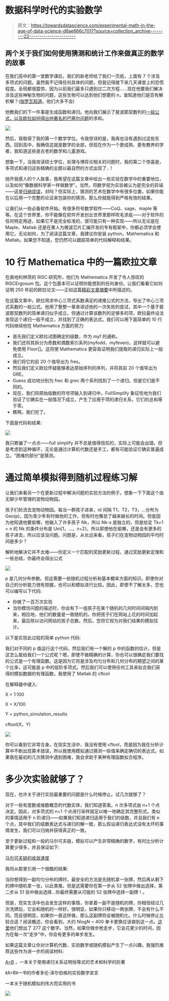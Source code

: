 # 数据科学时代的实验数学

> 原文：<https://towardsdatascience.com/experimental-math-in-the-age-of-data-science-d6ae666c7017?source=collection_archive---------22----------------------->

## 两个关于我们如何使用猜测和统计工作来做真正的数学的故事

在我们高中的第一堂数学课后，我们的新老师给了我们一页纸，上面有 7 个涉及多项式的问题。虽然我不记得任何具体的问题，但我记得接下来几天课堂上的恐慌程度。全班都很震惊，因为以前我们最多只遇到过二次方程……现在他要我们解决涉及这些神秘生物的问题，这些生物可以达到他们想要的 n，谁知道他们是否有解析解？([伽罗瓦知道](https://en.wikipedia.org/wiki/Galois_theory)。他们大多不会)

他教我们的下一件事是生成函数和递归。他向我们展示了斐波那契数列的[一般公式，以及欧拉如何得出他著名的](https://en.wikipedia.org/wiki/Fibonacci_number#Closed-form_expression)[巴塞尔问题](https://en.wikipedia.org/wiki/Basel_problem)的求和。

![](img/a84b825e86d1f59ba26e26993f91e1be.png)

然后，我取得了我的第一个数学学位。令我惊讶的是，我再也没有遇到过这些东西。回到高中，我确信这就是数学的全部，但现在作为一个更成熟、更有教养的学者，我知道这些是古老的数学和儿童游戏。

想象一下，当我攻读硕士学位，处理与博弈论相关的问题时，我的第二个惊喜是，多项式和递归这些精确的主题以最自然的方式出现了..！

抛开我感人的个人故事，我希望在这篇文章中给出一些实验在数学中的重要地位，以及如何“像数据科学家一样做数学”。当然，将数学视为实验被认为是完全的异端——这是[归纳谬误](https://en.wikipedia.org/wiki/Problem_of_induction)，对吗？但实际上，猜测的艺术在数学中有很多位置，如果你能在以后用一个完整的论证来包装你的猜测，那么你就能得到严格有效的结果。

让我们从一些必备软件开始。有很多符号数学软件——CoQ、sage、maple 等等。在这个世界里，你不能像在软件开发创业世界里那样吹毛求疵——对于软件的任何特定用途，如果它不是完全标准的，很可能只有一种实现——所以无论是在 Maple、Matlab 还是在某人为微波芯片汇编开发的专有框架中，你都必须学会使用它。无论如何，为了阅读这篇文章，我建议你安装 python，Mathematica 和 Matlab。如果您不知道，您仍然可以跟踪简单的代码解释和结果。

# 10 行 Mathematica 中的一篇欧拉文章

在奥地利林茨的 RISC 研究所，他们为 Mathematica 开发了令人惊叹的 RISCErgosum 包。这个包基本可以证明你能想到的任何身份。让我们看看它如何证明 250 年前的欧拉论文——正如这篇[精彩文章摘要](http://eulerarchive.maa.org/hedi/HEDI-2005-08.pdf)中所描述的。

在这篇文章中，欧拉用求中心三项式系数满足的递推公式的方法，导出了中心三项式系数的一般公式。他用了整整一章来讲述他的一次失败的尝试，其中一个基于斐波那契数列的简单递归似乎成立，但通过计算该数列的足够多的项，欧拉最终设法发现这个递归一般不成立，并找到了正确的表达式。我们可以用下面简单的 10 行代码继续他在 Mathematica 方面的努力:

*   首先我们定义欧拉试图确定的级数，作为 myf 的通称。
*   我们还将其拆分为奇数和偶数索引系列(myfodd，myfeven)，这样就可以避免使用 Floor[]。这将使 Mathematica 更容易证明我们提取的递归实际上一般成立。
*   我们将它的前 20 个值导出为 fres。
*   然后我们定义欧拉怀疑能够表达原始序列的序列，并将其前 20 个值导出为 GRE。
*   Guess 成功地分别为 frec 和 grec 两个系列找到了一个递归。但是它们是不同的。
*   现在，我们将原始级数的符号项输入到递归中，FullSimplify 象征性地为我们验证了它确实在一般情况下成立，产生了应用于项的递归关系，它们的总和等于零。
*   瞧啊。我们完了。

下面是代码和结果:

![](img/a1ecccd6f4de4c39b2e4328d58854ce6.png)

我只欺骗了一点点——full simplify 并不总是值得信任的，实际上可能会出错。但是考虑到这种循环，无论是通过计算机代数还是手工，都有可能验证它确实普遍成立。“困难的部分”是猜测。

# 通过简单模拟得到随机过程练习解

让我们来看另一个在更新过程中解决问题的实验方法的例子。想象一下下面这个由无聊少年管理的宠物动物园。

孩子们轮流去宠物动物园。每当一群孩子进来，id 间隔 T1，T2，T3，…分布为 Geo(p)，因为青少年有时做他的工作，但有时也懈怠了越来越长的时间。但是因为他知道他要偷懒，他输入了许多孩子 Nk，所以 Nk-s 是独立的，但是给定 Tk+1 = n 的 Nk 的条件分布是 Uni{1，…，n+2}。所以即使他在偷懒，还是会有更多的孩子进去，所以应该没问题。问题是，从长远来看，孩子们在宠物动物园的平均时间是多少？

解析地解决它并不太难——你定义一个匹配的奖励更新过程，通过奖励更新定理和一些总结，你最终会得出公式

![](img/27dd6bd2858b87529321c450423c3323.png)

p 是几何分布参数。但这需要一些随机过程分析和基本概率方面的知识。即使你对自己的分析能力很有把握，也可以和模拟进行比较。因此，即使不了解太多，您也可以编写以下代码:

*   你做了一百万次实验
*   当你模仿问题的描述时，你会有下一组孩子在某个随机的几何时间间隔内到来，相应地，他们的数量是一致随机的。你把孩子们在网站上花的时间加起来，最后除以访问网站的孩子总数。然后，您将它视为对我们结果的模拟估计。

以下是实现此过程的简单 python 代码:

我们对不同的 p 值运行这个代码，然后我们有一个解的 p 中的函数的估计。但是这怎么能给我们一个公式呢？嗯，即使不做精确的计算，你也可以很确定我们要找的公式是一个有理函数。这是因为它将是涉及均匀分布和几何分布的期望之间的某个比率，这可能是 p 中的低阶多项式。然后我们可以使用任何工具来拟合我们获得的模拟数据的有理函数，我使用了 Matlab 的 cftool

在解释器中键入:

X = 1:100

X = X/100

Y = python_simulation_results

cftool(X，Y)

![](img/f3b51c089141a0fdc477509d45300c67.png)

你可以看到它非常合身。在现实生活中，我没有使用 cftool，而是因为我在分析计算中不断出现算术错误，所以我使用模拟通过猜测一些值来确定确切的表达式。如果我在最初的几次猜测中遇到困难，我会求助于某种有理函数拟合程序。

# 多少次实验就够了？

现在，也许关于进行实验最重要的问题是什么时候停止。试几次就够了？

对于一些有度数或维数概念的代数实体，我们知道答案。n 次多项式由 n+1 个点决定。因此，对多项式的 n+1 个点进行采样就足以唯一地确定其完整形式。类似的事情适用于 n 阶递归——如果我们知道递归适用于我们的级数，并且我们有 n 个点，其中我们的级数表达式与递归的解一致，那么假设递归表达式没有太坏的事情发生，我们可以归纳并获得真正的一致。

至于更新过程和一般的马尔可夫链，模拟可以产生非常精确的数字，有时比分析计算要少得多，并且保证如下:

[马尔可夫链的收敛速度](https://galton.uchicago.edu/~lalley/Courses/313/ConvergenceRates.pdf)

我将从那里引用一个很酷的结果:

当你想得到一副均匀分布的牌时，最安全的方法是先随机拿一张牌，然后再从剩下的牌中随机拿一张，以此类推。但是这需要你在第一步从 52 张牌中做出选择，第二步从 51 张中做出选择…你最终需要从可能的 52 张牌中选择一副牌！。

但是，现实生活中也会发生这样的事情，你拿着一副不是随机的牌，你相信经过几次洗牌后，它会和随机的一样好。很明显，如果你只移动一两张牌，不会有什么不同。而且很明显，如果你一直这样做，那么这副牌将会被随机化。什么时候停止比较合适？阅读概述，你会看到，大约 NlogN ~ 400 单卡更换应该做到这一点。[这里](http://math.uchicago.edu/~may/REU2013/REUPapers/Liang.pdf)他们想出了 277 这个数字。当然，如果你做步枪走步，它会花更少的时间，因为在每一次“走步”中，你会有更多的单步发生。

如果这篇文章让你对计算机代数、实验数学或随机模拟产生了一点兴趣，我强烈推荐这些作为进一步的阅读材料:

[A=B](https://www.math.upenn.edu/~wilf/AeqB.html) ，一本关于使用递归关系证明恒等式的艺术和科学的巨著

《A=B》一书的作者多伦·泽尔伯格的实验数学宣言

一本关于随机模拟的伟大而实用的书

[![](img/d1c1cf5307a9b25a182f4069172834ee.png)](https://twitter.com/Suflaky)